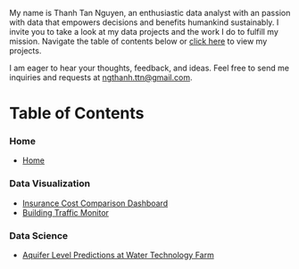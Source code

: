 My name is Thanh Tan Nguyen, an enthusiastic data analyst with an passion with data that empowers decisions and benefits humankind sustainably. I invite you to take a look at my data projects and the work I do to fulfill my mission. Navigate the table of contents below or [click here](https://github.com/ngthanhlt/Analytics-Projects/wiki/Welcome) to view my projects.

I am eager to hear your thoughts, feedback, and ideas. Feel free to send me inquiries and requests at ngthanh.ttn@gmail.com.

# Table of Contents

### Home
* [Home][home]

### Data Visualization
* [Insurance Cost Comparison Dashboard][insurancecost]
* [Building Traffic Monitor][buildingtraffic]

### Data Science
* [Aquifer Level Predictions at Water Technology Farm][aquiferlevel]

[home]: https://github.com/ngthanhlt/Analytics-Projects/wiki

[aquiferlevel]: https://github.com/ngthanhlt/Analytics-Projects/wiki/Data-Science:-Aquifer-Level-Predictions-at-Water-Technology-Farm

[insurancecost]: https://github.com/ngthanhlt/Analytics-Projects/wiki/Data-Visualization:-Insurance-Cost-Comparison-Dashboard
[buildingtraffic]: https://github.com/ngthanhlt/Analytics-Projects/wiki/Data-Visualization:-Building-Traffic-Monitor
